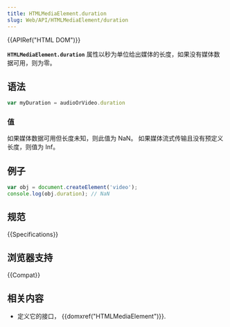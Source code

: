 ```yaml
---
title: HTMLMediaElement.duration
slug: Web/API/HTMLMediaElement/duration
---
```


{{APIRef("HTML DOM")}}

**`HTMLMediaElement.duration`** 属性以秒为单位给出媒体的长度，如果没有媒体数据可用，则为零。

## 语法

```js
var myDuration = audioOrVideo.duration
```

### 值

如果媒体数据可用但长度未知，则此值为 NaN。 如果媒体流式传输且没有预定义长度，则值为 Inf。

## 例子

```js
var obj = document.createElement('video');
console.log(obj.duration); // NaN
```

## 规范

{{Specifications}}

## 浏览器支持

{{Compat}}

## 相关内容

- 定义它的接口， {{domxref("HTMLMediaElement")}}.
